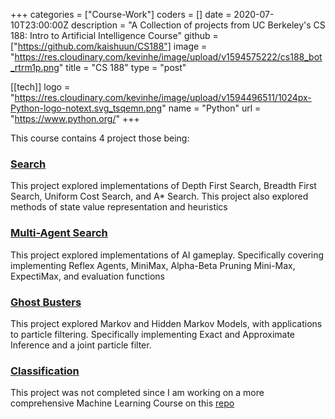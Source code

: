 +++
categories = ["Course-Work"]
coders = []
date = 2020-07-10T23:00:00Z
description = "A Collection of projects from UC Berkeley's CS 188: Intro to Artificial Intelligence Course"
github = ["https://github.com/kaishuun/CS188"]
image = "https://res.cloudinary.com/kevinhe/image/upload/v1594575222/cs188_bot_rtrm1p.png"
title = "CS 188"
type = "post"

[[tech]]
logo = "https://res.cloudinary.com/kevinhe/image/upload/v1594496511/1024px-Python-logo-notext.svg_tsqemn.png"
name = "Python"
url = "https://www.python.org/"
+++

This course contains 4 project those being: 

### [Search](http://ai.berkeley.edu/search.html)

This project explored implementations of Depth First Search, Breadth First Search, Uniform Cost Search, and A* Search. This project also explored methods of state value representation and heuristics

### [Multi-Agent Search](http://ai.berkeley.edu/multiagent.html)

This project explored implementations of AI gameplay. Specifically covering implementing Reflex Agents, MiniMax, Alpha-Beta Pruning Mini-Max, ExpectiMax, and evaluation functions

### [Ghost Busters](http://ai.berkeley.edu/tracking.html)

This project explored Markov and Hidden Markov Models, with applications to particle filtering. Specifically implementing Exact and Approximate Inference and a joint particle filter.

### [Classification](http://ai.berkeley.edu/classification.html)

This project was not completed since I am working on a more comprehensive Machine Learning Course on this [repo](https://github.com/kaishuun/Standford-Machine-Learning)
